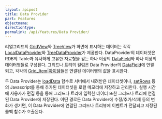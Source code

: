 ```yaml
---
layout: apipost
title: Data Provider
part: Features
objectname: 
directiontype: 
permalink: /api/features/Data Provider/
---
```



리얼그리드의 [GridView](/api/features/)와 [TreeView](/api/features/)가 화면에 표시하는 데이터는 각각 [LocalDataProvider](/api/features/)와 [TreeDataProvider](/api/features/)가 제공한다. DataProvider의 데이터셋은 RDB의 Table과 유사하게 고유한 자료형을 갖는 하나 이상의 [DataField](/api/features/)와 하나 이상의 데이터행들로 구성된다. 그리드나 트리의 컬럼은 Data Provider의 [DataField](/api/features/)에 연결되고, 각각의 [Grid_Item|아이템](/api/features/)들은 연결된 데이터행의 값을 표시한다. 

두 Data Provider는 [loadData](/api/features/) 함수로 서버에서 내려받은 데이터셋이나, [setRows](/api/features/) 등의 Javascript를 통해 추가된 데이터셋을 로컬 메모리에 저장하고 관리한다. 실행 시간에 사용자가 편집 등을 통해 그리드나 트리에 입력한 데이터 또한 그리드나 트리에 연결된 Data Provider에 저장된다. 어떤 경로든 Data Provider에 수정/추가/삭제 등의 변화가 생기면, 이 Data Provider에 연결된 그리드나 트리뷰에 이벤트가 전달되고 지정된 콜백 함수가 호출된다.

